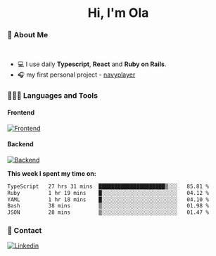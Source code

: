 <h1 align="center">Hi, I'm Ola</h1>

### 💅 About Me

<br/>

- 💻 I use daily **Typescript**, **React** and **Ruby on Rails**.
- 🎧 my first personal project - [navyplayer](https://navyplayer.netlify.app/)

### 👩🏻‍💻 Languages and Tools

#### Frontend

[![Frontend](https://skillicons.dev/icons?i=react,nextjs,ts,js,html,css,scss,tailwind)](https://skillicons.dev)

#### Backend
[![Backend](https://skillicons.dev/icons?i=nodejs,express,nestjs,rails,graphql)](https://skillicons.dev)

**This week I spent my time on:**

<!--START_SECTION:waka-->

```txt
TypeScript   27 hrs 31 mins  █████████████████████▒░░░   85.81 %
Ruby         1 hr 19 mins    █░░░░░░░░░░░░░░░░░░░░░░░░   04.12 %
YAML         1 hr 18 mins    █░░░░░░░░░░░░░░░░░░░░░░░░   04.10 %
Bash         38 mins         ▒░░░░░░░░░░░░░░░░░░░░░░░░   01.98 %
JSON         28 mins         ▒░░░░░░░░░░░░░░░░░░░░░░░░   01.47 %
```

<!--END_SECTION:waka-->

### 📨 Contact
  
[![Linkedin](https://skillicons.dev/icons?i=linkedin)](https://linkedin.com/in/aleksandra-kamińska)

